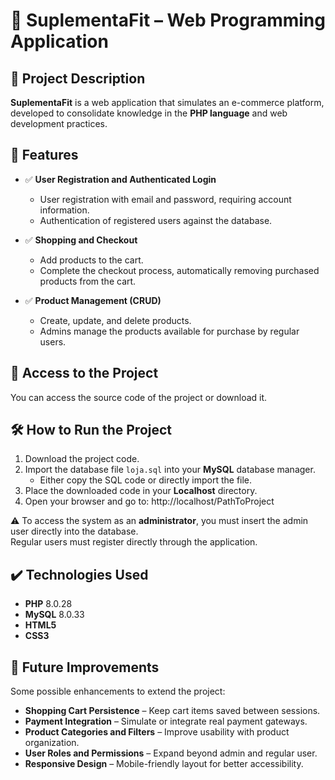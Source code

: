# 🛒 SuplementaFit – Web Programming Application  

## 📌 Project Description  

**SuplementaFit** is a web application that simulates an e-commerce platform, developed to consolidate knowledge in the **PHP language** and web development practices.  

## 🔨 Features  

- ✅ **User Registration and Authenticated Login**  
  - User registration with email and password, requiring account information.  
  - Authentication of registered users against the database.  

- ✅ **Shopping and Checkout**  
  - Add products to the cart.  
  - Complete the checkout process, automatically removing purchased products from the cart.  

- ✅ **Product Management (CRUD)**  
  - Create, update, and delete products.  
  - Admins manage the products available for purchase by regular users.  

## 📁 Access to the Project  

You can access the source code of the project or download it.  

## 🛠️ How to Run the Project  

1. Download the project code.  
2. Import the database file `loja.sql` into your **MySQL** database manager.  
   - Either copy the SQL code or directly import the file.  
3. Place the downloaded code in your **Localhost** directory.  
4. Open your browser and go to:  http://localhost/PathToProject

⚠️ To access the system as an **administrator**, you must insert the admin user directly into the database.  
Regular users must register directly through the application.  

## ✔️ Technologies Used  

- **PHP** 8.0.28  
- **MySQL** 8.0.33  
- **HTML5**  
- **CSS3**  

## 🔮 Future Improvements  

Some possible enhancements to extend the project:

- **Shopping Cart Persistence** – Keep cart items saved between sessions.  
- **Payment Integration** – Simulate or integrate real payment gateways.  
- **Product Categories and Filters** – Improve usability with product organization.  
- **User Roles and Permissions** – Expand beyond admin and regular user.  
- **Responsive Design** – Mobile-friendly layout for better accessibility.  
